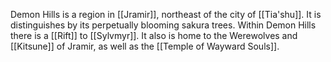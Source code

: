Demon Hills is a region in [[Jramir]], northeast of the city of [[Tia'shu]]. It is distinguishes by its perpetually blooming sakura trees. 
Within Demon Hills there is a [[Rift]] to [[Sylvmyr]]. It also is home to the Werewolves and [[Kitsune]] of Jramir, as well as the [[Temple of Wayward Souls]]. 
